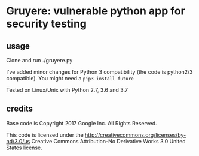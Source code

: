 # Gruyere: vulnerable python app for security testing

## usage
Clone and run ./gruyere.py

I've added minor changes for Python 3 compatibility (the code is python2/3 compatible). You might need a `pip3 install future`

Tested on Linux/Unix with Python 2.7, 3.6 and 3.7
## credits
Base code is Copyright 2017 Google Inc. All Rights Reserved.

This code is licensed under the http://creativecommons.org/licenses/by-nd/3.0/us
Creative Commons Attribution-No Derivative Works 3.0 United States license.

